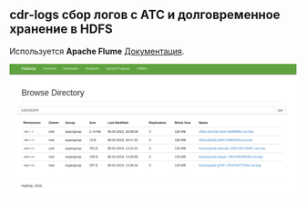 ## cdr-logs сбор логов с АТС и долговременное хранение в HDFS

Используется **Apache Flume**  [Документация](https://flume.apache.org/FlumeUserGuide.html).


![webhdfs](image1.png)
